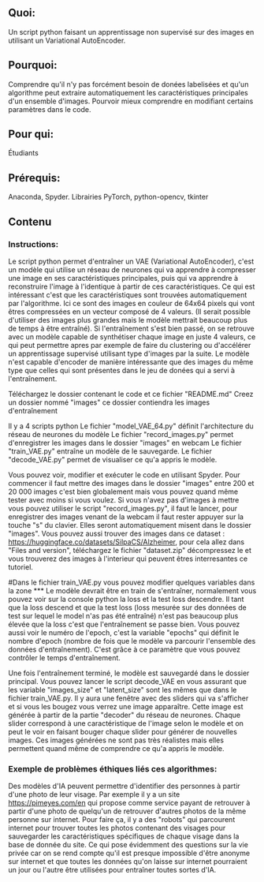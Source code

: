 ## Quoi:
Un script python faisant un apprentissage non supervisé sur des images en utilisant un Variational AutoEncoder.

## Pourquoi:
Comprendre qu'il n'y pas forcément besoin de donées labelisées et qu'un algorithme peut extraire automatiquement les caractéristiques principales d'un ensemble d'images.
Pourvoir mieux comprendre en modifiant certains paramètres dans le code. 

## Pour qui:
Étudiants

## Prérequis: 
Anaconda, Spyder. Librairies PyTorch, python-opencv, tkinter

## Contenu
### Instructions:
Le script python permet d'entraîner un VAE (Variational AutoEncoder), c'est un modèle qui utilise un réseau de neurones qui va apprendre à compresser une image en ses caractéristiques principales, puis qui va apprendre à reconstruire l'image à l'identique à partir de ces caractéristiques. Ce qui est intéressant c'est que les caractéristiques sont trouvées automatiquement par l'algorithme. Ici ce sont des images en couleur de 64x64 pixels qui vont êtres compressées en un vecteur composé de 4 valeurs. (Il serait possible d'utiliser des images plus grandes mais le modèle mettrait beaucoup plus de temps à être entraîné). Si l'entraînement s'est bien passé, on se retrouve avec un modèle capable de synthétiser chaque image en juste 4 valeurs, ce qui peut permettre apres par exemple de faire du clustering ou d'accélérer un apprentissage supervisé utilisant type d'images par la suite. Le modèle n'est capable d'encoder de manière intéressante que des images du même type que celles qui sont présentes dans le jeu de donées qui a servi à l'entraînement.

Téléchargez le dossier contenant le code et ce fichier "README.md" Creez un dossier nommé "images" ce dossier contiendra les images d'entraînement

Il y a 4 scripts python Le fichier "model_VAE_64.py" définit l'architecture du réseau de neurones du modèle Le fichier "record_images.py" permet d'enregistrer les images dans le dossier "images" en webcam Le fichier "train_VAE.py" entraîne un modèle de le sauvegarde. Le fichier "decode_VAE.py" permet de visualiser ce qu'a appris le modèle.

Vous pouvez voir, modifier et exécuter le code en utilisant Spyder. Pour commencer il faut mettre des images dans le dossier "images" entre 200 et 20 000 images c'est bien globalement mais vous pouvez quand même tester avec moins si vous voulez. Si vous n'avez pas d'images à mettre vous pouvez utiliser le script "record_images.py", il faut le lancer, pour enregistrer des images venant de la webcam il faut rester appuyer sur la touche "s" du clavier. Elles seront automatiquement misent dans le dossier "images". Vous pouvez aussi trouver des images dans ce dataset : https://huggingface.co/datasets/SilpaCS/Alzheimer, pour cela allez dans "Files and version", téléchargez le fichier "dataset.zip" décompressez le et vous trouverez des images à l'interieur qui peuvent êtres interresantes ce tutoriel.

#Dans le fichier train_VAE.py vous pouvez modifier quelques variables dans la zone ***
Le modèle devrait être en train de s'entraîner, normalement vous pouvez voir sur la console python la loss et la test loss descendre. Il tant que la loss descend et que la test loss (loss mesurée sur des données de test sur lequel le model n'as pas été entraîné) n'est pas beaucoup plus élevée que la loss c'est que l'entraînement se passe bien. Vous pouvez aussi voir le numéro de l'epoch, c'est la variable "epochs" qui définit le nombre d'epoch (nombre de fois que le modèle va parcourir l'ensemble des données d'entraînement). C'est grâce à ce paramètre que vous pouvez contrôler le temps d'entraînement.

Une fois l'entraînement terminé, le modèle est sauvegardé dans le dossier principal. Vous pouvez lancer le script decode_VAE en vous assurant que les variable "images_size" et "latent_size" sont les mêmes que dans le fichier train_VAE.py. Il y aura une fenêtre avec des sliders qui va s'afficher et si vous les bougez vous verrez une image apparaître. Cette image est générée à partir de la partie "decoder" du réseau de neurones. Chaque slider correspond à une caractéristique de l'image selon le modèle et on peut le voir en faisant bouger chaque slider pour générer de nouvelles images. Ces images générées ne sont pas très réalistes mais elles permettent quand même de comprendre ce qu'a appris le modèle.

### Exemple de problèmes éthiques liés ces algorithmes:
Des modèles d'IA peuvent permettre d'identifier des personnes à partir d'une photo de leur visage. Par exemple il y a un site https://pimeyes.com/en qui propose comme service payant de retrouver à partir d'une photo de quelqu'un de retrouver d'autres photos de la même personne sur internet. Pour faire ça, il y a des "robots" qui parcourent internet pour trouver toutes les photos contenant des visages pour sauvegarder les caractéristiques spécifiques de chaque visage dans la base de donnée du site. Ce qui pose évidemment des questions sur la vie privée car on se rend compte qu'il est presque impossible d'être anonyme sur internet et que toutes les données qu'on laisse sur internet pourraient un jour ou l'autre être utilisées pour entraîner toutes sortes d'IA.

